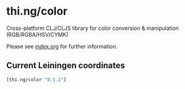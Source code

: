 # thi.ng/color

Cross-platform CLJ/CLJS library for color conversion & manipulation (RGB/RGBA/HSV/CYMK)

Please see [index.org](src/index.org) for further information.

## Current Leiningen coordinates

```clj
[thi.ng/color "0.1.2"]
```
